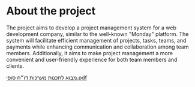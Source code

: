 # About the project 
The project aims to develop a project management system for a web development company, similar to the well-known "Monday" platform. The system will facilitate efficient management of projects, tasks, teams, and payments while enhancing communication and collaboration among team members. Additionally, it aims to make project management a more convenient and user-friendly experience for both team members and clients.


[מבוא לתכנות מערכות דו״ח סופי.pdf](https://github.com/user-attachments/files/16768007/default.pdf)
